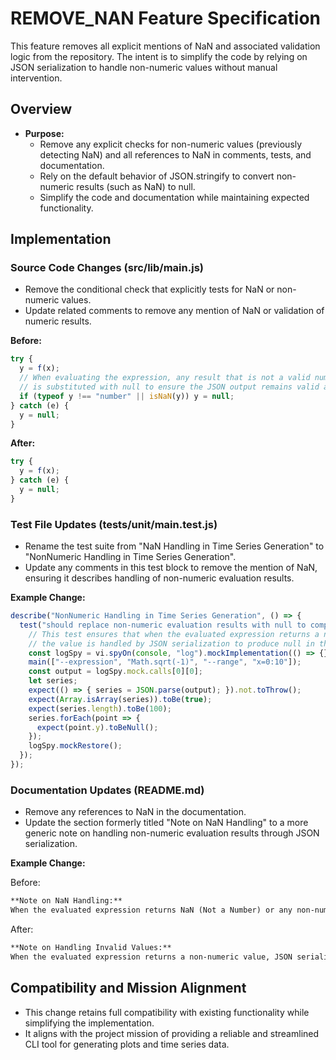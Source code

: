 # REMOVE_NAN Feature Specification

This feature removes all explicit mentions of NaN and associated validation logic from the repository. The intent is to simplify the code by relying on JSON serialization to handle non-numeric values without manual intervention.

## Overview

- **Purpose:**
  - Remove any explicit checks for non-numeric values (previously detecting NaN) and all references to NaN in comments, tests, and documentation.
  - Rely on the default behavior of JSON.stringify to convert non-numeric results (such as NaN) to null.
  - Simplify the code and documentation while maintaining expected functionality.

## Implementation

### Source Code Changes (src/lib/main.js)

- Remove the conditional check that explicitly tests for NaN or non-numeric values. 
- Update related comments to remove any mention of NaN or validation of numeric results. 

**Before:**

```js
try {
  y = f(x);
  // When evaluating the expression, any result that is not a valid number (including NaN or non-numeric values)
  // is substituted with null to ensure the JSON output remains valid according to JSON standards.
  if (typeof y !== "number" || isNaN(y)) y = null;
} catch (e) {
  y = null;
}
```

**After:**

```js
try {
  y = f(x);
} catch (e) {
  y = null;
}
```

### Test File Updates (tests/unit/main.test.js)

- Rename the test suite from "NaN Handling in Time Series Generation" to "NonNumeric Handling in Time Series Generation".
- Update any comments in this test block to remove the mention of NaN, ensuring it describes handling of non-numeric evaluation results.

**Example Change:**

```js
describe("NonNumeric Handling in Time Series Generation", () => {
  test("should replace non-numeric evaluation results with null to comply with JSON standards", () => {
    // This test ensures that when the evaluated expression returns a non-numeric result,
    // the value is handled by JSON serialization to produce null in the output.
    const logSpy = vi.spyOn(console, "log").mockImplementation(() => {});
    main(["--expression", "Math.sqrt(-1)", "--range", "x=0:10"]);
    const output = logSpy.mock.calls[0][0];
    let series;
    expect(() => { series = JSON.parse(output); }).not.toThrow();
    expect(Array.isArray(series)).toBe(true);
    expect(series.length).toBe(100);
    series.forEach(point => {
      expect(point.y).toBeNull();
    });
    logSpy.mockRestore();
  });
});
```

### Documentation Updates (README.md)

- Remove any references to NaN in the documentation.
- Update the section formerly titled "Note on NaN Handling" to a more generic note on handling non-numeric evaluation results through JSON serialization.

**Example Change:**

Before:

```markdown
**Note on NaN Handling:**
When the evaluated expression returns NaN (Not a Number) or any non-numeric result, it is automatically substituted with null to ensure valid JSON output.
```

After:

```markdown
**Note on Handling Invalid Values:**
When the evaluated expression returns a non-numeric value, JSON serialization converts it to null. This ensures that the output adheres to JSON standards without the need for manual validation.
```

## Compatibility and Mission Alignment

- This change retains full compatibility with existing functionality while simplifying the implementation.
- It aligns with the project mission of providing a reliable and streamlined CLI tool for generating plots and time series data.

